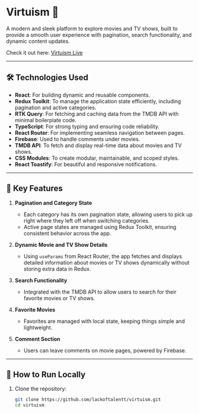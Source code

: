 # Virtuism 🎥  
A modern and sleek platform to explore movies and TV shows, built to provide a smooth user experience with pagination, search functionality, and dynamic content updates.  

Check it out here: [Virtuism Live](https://lackoftalentt.github.io/virtuism/)  

---

## 🛠️ Technologies Used  
- **React**: For building dynamic and reusable components.  
- **Redux Toolkit**: To manage the application state efficiently, including pagination and active categories.
- **RTK Query**: For fetching and caching data from the TMDB API with minimal boilerplate code.    
- **TypeScript**: For strong typing and ensuring code reliability.  
- **React Router**: For implementing seamless navigation between pages.  
- **Firebase**: Used to handle comments under movies.  
- **TMDB API**: To fetch and display real-time data about movies and TV shows.  
- **CSS Modules**: To create modular, maintainable, and scoped styles.  
- **React Toastify**: For beautiful and responsive notifications.  

---

## 🌟 Key Features  
1. **Pagination and Category State**  
   - Each category has its own pagination state, allowing users to pick up right where they left off when switching categories.  
   - Active page states are managed using Redux Toolkit, ensuring consistent behavior across the app.  

2. **Dynamic Movie and TV Show Details**  
   - Using `useParams` from React Router, the app fetches and displays detailed information about movies or TV shows dynamically without storing extra data in Redux.  

3. **Search Functionality**  
   - Integrated with the TMDB API to allow users to search for their favorite movies or TV shows.  

4. **Favorite Movies**  
   - Favorites are managed with local state, keeping things simple and lightweight.  

5. **Comment Section**  
   - Users can leave comments on movie pages, powered by Firebase.  
 

---

## 🚀 How to Run Locally  
1. Clone the repository:  
   ```bash
   git clone https://github.com/lackoftalentt/virtuism.git
   cd virtuism
